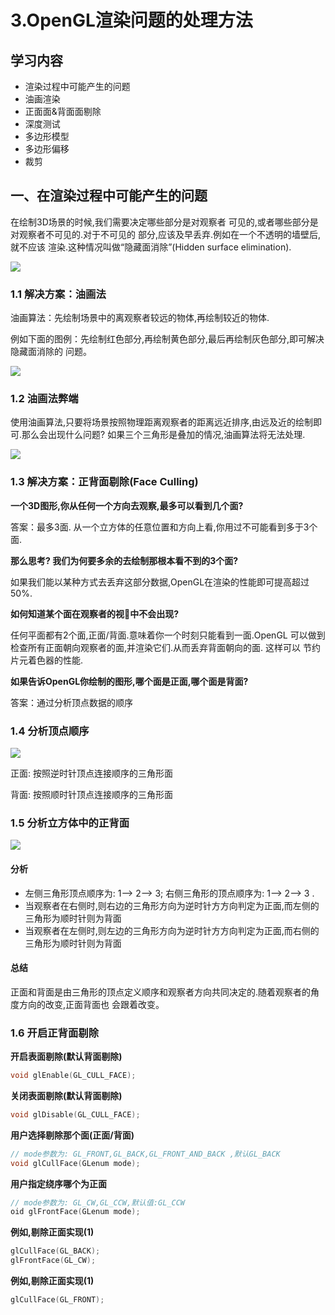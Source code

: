 # 3.OpenGL渲染问题的处理方法

## 学习内容

* 渲染过程中可能产⽣的问题
* 油画渲染
* 正⾯面&背⾯面剔除
* 深度测试
* 多边形模型
* 多边形偏移
* 裁剪

## 一、在渲染过程中可能产⽣的问题

在绘制3D场景的时候,我们需要决定哪些部分是对观察者 可⻅的,或者哪些部分是对观察者不可⻅的.对于不可⻅的 部分,应该及早丢弃.例如在⼀个不透明的墙壁后,就不应该 渲染.这种情况叫做“隐藏⾯消除”(Hidden surface elimination).

![](../../images/opengl_03_1.png)

### 1.1 解决方案：油画法

油画算法：先绘制场景中的离观察者较远的物体,再绘制较近的物体.

例如下⾯的图例：先绘制红⾊部分,再绘制⻩⾊部分,最后再绘制灰色部分,即可解决隐藏⾯消除的 问题。

![](../../images/opengl_03_1_1.png)

### 1.2 油画法弊端

使⽤油画算法,只要将场景按照物理距离观察者的距离远近排序,由远及近的绘制即可.那么会出现什么问题? 如果三个三角形是叠加的情况,油画算法将⽆法处理.

![](../../images/opengl_03_1_2.png)

### 1.3 解决⽅案：正背⾯剔除(Face Culling)

**⼀个3D图形,你从任何⼀个⽅向去观察,最多可以看到几个面?**

答案：最多3⾯. 从⼀个⽴⽅体的任意位置和⽅向上看,你用过不可能看到多于3个面.

**那么思考? 我们为何要多余的去绘制那根本看不到的3个面?**

如果我们能以某种方式去丢弃这部分数据,OpenGL在渲染的性能即可提⾼超过50%.

**如何知道某个面在观察者的视􏰀中不会出现?**

任何平⾯都有2个面,正面/背面.意味着你⼀个时刻只能看到一⾯.OpenGL 可以做到检查所有正面朝向观察者的面,并渲染它们.从⽽丢弃背⾯朝向的⾯. 这样可以 节约⽚元着⾊器的性能.

**如果告诉OpenGL你绘制的图形,哪个面是正面,哪个面是背面?**

答案：通过分析顶点数据的顺序

### 1.4 分析顶点顺序

![](../../images/opengl_03_1_4.png)

正⾯: 按照逆时针顶点连接顺序的三⻆形⾯

背⾯: 按照顺时针顶点连接顺序的三⻆形⾯

### 1.5 分析⽴方体中的正背⾯

![](../../images/opengl_03_1_5.png)

#### 分析

* 左侧三⻆形顶点顺序为: 1—> 2—> 3; 右侧三⻆形的顶点顺序为: 1—> 2—> 3 . 
* 当观察者在右侧时,则右边的三⻆形⽅向为逆时针⽅方向判定为正⾯,⽽左侧的三⻆形为顺时针则为背面 
* 当观察者在左侧时,则左边的三角形⽅向为逆时针⽅方向判定为正⾯,⽽右侧的三⻆形为顺时针则为背面 

#### 总结

正⾯和背面是由三⻆形的顶点定义顺序和观察者方向共同决定的.随着观察者的⻆度⽅向的改变,正面背面也 会跟着改变。

### 1.6 开启正背面剔除

**开启表⾯剔除(默认背⾯剔除)**

```cpp
void glEnable(GL_CULL_FACE);
```

**关闭表面剔除(默认背⾯剔除)**

```cpp
void glDisable(GL_CULL_FACE);
```

**⽤户选择剔除那个面(正面/背面)**

```cpp
// mode参数为: GL_FRONT,GL_BACK,GL_FRONT_AND_BACK ,默认GL_BACK
void glCullFace(GLenum mode);
```

**⽤户指定绕序哪个为正⾯**

```cpp
// mode参数为: GL_CW,GL_CCW,默认值:GL_CCW
oid glFrontFace(GLenum mode); 
```

**例如,剔除正面实现(1)**

```cpp
glCullFace(GL_BACK);
glFrontFace(GL_CW);
```

**例如,剔除正面实现(1)**

```cpp
glCullFace(GL_FRONT);
```
